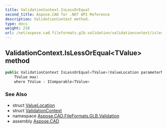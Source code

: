 ```yaml
---
title: ValidationContext.IsLessOrEqual
second_title: Aspose.CAD for .NET API Reference
description: ValidationContext method. 
type: docs
weight: 210
url: /net/aspose.cad.fileformats.glb.validation/validationcontext/islessorequal/
---
```

## ValidationContext.IsLessOrEqual&lt;TValue&gt; method

```csharp
public ValidationContext IsLessOrEqual<TValue>(ValueLocation parameterName, TValue value, 
    TValue max)
    where TValue : IComparable<TValue>
```

### See Also

* struct [ValueLocation](../../valuelocation/)
* struct [ValidationContext](../)
* namespace [Aspose.CAD.FileFormats.GLB.Validation](../../validationcontext/)
* assembly [Aspose.CAD](../../../)


